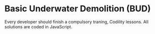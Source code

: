 # Basic Underwater Demolition (BUD)

Every developer should finish a compulsory traning, Codility lessons. All solutions are coded in JavaScript.
